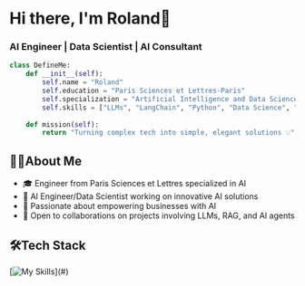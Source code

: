 # Hi there, I'm Roland👋

### AI Engineer | Data Scientist | AI Consultant

```python
class DefineMe:
    def __init__(self):
        self.name = "Roland"
        self.education = "Paris Sciences et Lettres-Paris"
        self.specialization = "Artificial Intelligence and Data Science"
        self.skills = ["LLMs", "LangChain", "Python", "Data Science", "GenAI Solutions"]
    
    def mission(self):
        return "Turning complex tech into simple, elegant solutions 💡"
```

## 🧑‍💻About Me

- 🎓 Engineer from Paris Sciences et Lettres specialized in AI
- 💼 AI Engineer/Data Scientist working on innovative AI solutions
- 🌱 Passionate about empowering businesses with AI
- 🤝 Open to collaborations on projects involving LLMs, RAG, and AI agents

## 🛠️Tech Stack 
[![My Skills](https://skillicons.dev/icons?i=python,vscode,git,github,pycharm,html,css,js,mysql,md,)](#)


